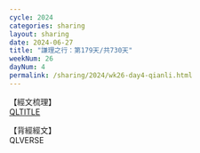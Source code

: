 ```yaml
---
cycle: 2024
categories: sharing
layout: sharing
date: 2024-06-27
title: "謙理之行：第179天/共730天"
weekNum: 26
dayNum: 4
permalink: /sharing/2024/wk26-day4-qianli.html
---
```

【經文梳理】  
[QLTITLE](QLLINK)

【背經經文】  
QLVERSE
